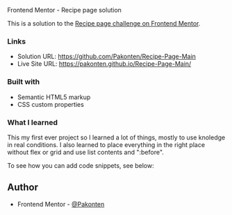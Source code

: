 Frontend Mentor - Recipe page solution

This is a solution to the [Recipe page challenge on Frontend Mentor](https://www.frontendmentor.io/challenges/recipe-page-KiTsR8QQKm).


### Links

- Solution URL: https://github.com/Pakonten/Recipe-Page-Main
- Live Site URL: https://pakonten.github.io/Recipe-Page-Main/

### Built with

- Semantic HTML5 markup
- CSS custom properties

### What I learned

This my first ever project so I learned a lot of things, mostly to use knoledge in real conditions.
I also learned to place everything in the right place without flex or grid and use list contents and ":before".


To see how you can add code snippets, see below:

## Author

- Frontend Mentor - [@Pakonten](https://www.frontendmentor.io/profile/Pakonten)

